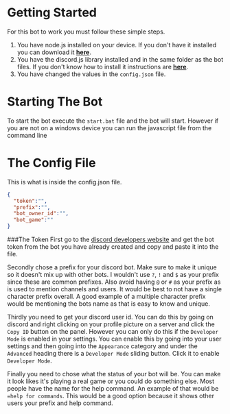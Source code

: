 # Getting Started
For this bot to work you must follow these simple steps.

1. You have node.js installed on your device. If you don't have it installed you can download it **[here](https://nodejs.org)**.
2. You have the discord.js library installed and in the same folder as the bot files. If you don't know how to install it instructions are **[here](https://discord.js.org/#/)**.
3. You have changed the values in the `config.json` file.

# Starting The Bot
To start the bot execute the `start.bat` file and the bot will start. However if you are not on a windows device you can run the javascript file from the command line

# The Config File
This is what is inside the config.json file.

```json
{
  "token":"",
  "prefix":"",
  "bot_owner_id":"",
  "bot_game":""
}
```
###The Token
First go to the [discord developers website](https://discordapp.com/developers/applications/me) and get the bot token from the bot you have already created and copy and paste it into the file.

Secondly chose a prefix for your discord bot. Make sure to make it unique so it doesn't mix up with other bots. I wouldn't use `?`, `!` and `$` as your prefix since these are common prefixes. Also avoid having `@` or `#` as your prefix as is used to mention channels and users. It would be best to not have a single character prefix overall. A good example of a multiple character prefix would be mentioning the bots name as that is easy to know and unique.

Thirdly you need to get your discord user id. You can do this by going on discord and right clicking on your profile picture on a server and click the `Copy ID` button on the panel. However you can only do this if the `Developer Mode` is enabled in your settings. You can enable this by going into your user settings and then going into the `Appearance` category and under the `Advanced` heading there is a `Developer Mode` sliding button. Click it to enable `Developer Mode`.

Finally you need to chose what the status of your bot will be. You can make it look likes it's playing a real game or you could do something else. Most people have the name for the help command. An example of that would be `=help for commands`. This would be a good option because it shows other users your prefix and help command.
